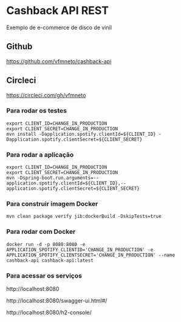 # Cashback API REST

Exemplo de e-commerce de disco de vinil

## Github

https://github.com/vfmneto/cashback-api

## Circleci

https://circleci.com/gh/vfmneto

### Para rodar os testes
```
export CLIENT_ID=CHANGE_IN_PRODUCTION
export CLIENT_SECRET=CHANGE_IN_PRODUCTION
mvn install -Dapplication.spotify.clientId=${CLIENT_ID} -Dapplication.spotify.clientSecret=${CLIENT_SECRET}
```

### Para rodar a aplicação
```
export CLIENT_ID=CHANGE_IN_PRODUCTION
export CLIENT_SECRET=CHANGE_IN_PRODUCTION
mvn -Dspring-boot.run.arguments=--application.spotify.clientId=${CLIENT_ID},--application.spotify.clientSecret=${CLIENT_SECRET}
```

### Para construir imagem Docker
```
mvn clean package verify jib:dockerBuild -DskipTests=true
```

### Para rodar com Docker
```
docker run -d -p 8080:8080 -e APPLICATION_SPOTIFY_CLIENTID='CHANGE_IN_PRODUCTION' -e APPLICATION_SPOTIFY_CLIENTSECRET='CHANGE_IN_PRODUCTION' --name cashback-api cashback-api:latest
```

### Para acessar os serviços

http://localhost:8080

http://localhost:8080/swagger-ui.html#/

http://localhost:8080/h2-console/